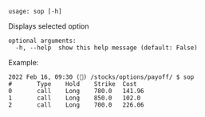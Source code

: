 ```
usage: sop [-h]
```

Displays selected option

```
optional arguments:
  -h, --help  show this help message (default: False)
```

Example:

```
2022 Feb 16, 09:30 (🦋) /stocks/options/payoff/ $ sop
#       Type    Hold    Strike  Cost
0       call    Long    780.0   141.96
1       call    Long    850.0   102.0
2       call    Long    700.0   226.06
```
